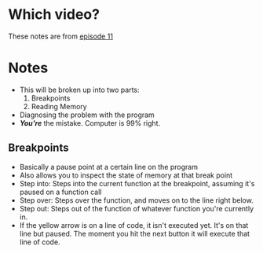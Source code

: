 # Which video?

These notes are from [episode 11](https://www.youtube.com/watch?v=3tIqpEmWMLI&list=PLlrATfBNZ98dudnM48yfGUldqGD0S4FFb&index=11)



# Notes

- This will be broken up into two parts:
  1. Breakpoints
  2. Reading Memory
- Diagnosing the problem with the program
- ***You're*** the mistake. Computer is 99% right.

## Breakpoints

- Basically a pause point at a certain line on the program
- Also allows you to inspect the state of memory at that break point
- Step into: Steps into the current function at the breakpoint, assuming it's paused on a function call
- Step over: Steps over the function, and moves on to the line right below.
- Step out: Steps out of the function of whatever function you're currently in.
- If the yellow arrow is on a line of code, it isn't executed yet. It's on that line but paused. The moment you hit the next button it will execute that line of code.   